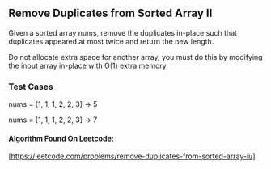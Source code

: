 ## Remove Duplicates from Sorted Array II
Given a sorted array nums, remove the duplicates in-place such that duplicates appeared at most twice and return the new length.

Do not allocate extra space for another array, you must do this by modifying the input array in-place with O(1) extra memory.

### Test Cases

nums = [1, 1, 1, 2, 2, 3] -> 5

nums = [1, 1, 1, 2, 2, 3] -> 7

#### Algorithm Found On Leetcode:
[https://leetcode.com/problems/remove-duplicates-from-sorted-array-ii/]



